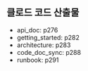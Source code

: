 ## 클로드 코드 산출물
- api_doc: p276
- getting_started: p282
- architecture: p283
- code_doc_sync: p288
- runbook: p291
